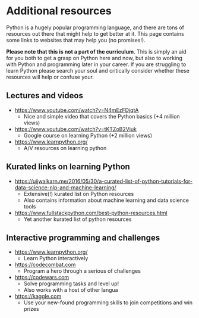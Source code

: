 # Additional resources

Python is a hugely popular programming language, and there are
tons of resources out there that might help to get better at it. 
This page contains some links to websites that may help you (no 
promises!).

**Please note that this is not a part of the curriculum**. This is
simply an aid for you both to get a grasp on Python here and now, 
but also to working with Python and programming later in your career.
If you are struggling to learn Python please search your soul and
critically consider whether these resources will help or confuse your.

## Lectures and videos
* https://www.youtube.com/watch?v=N4mEzFDjqtA
  * Nice and simple video that covers the Python basics (+4 million views)
* https://www.youtube.com/watch?v=tKTZoB2Vjuk
  * Google course on learning Python (+2 million views)
* https://www.learnpython.org/
  * A/V resources on learning python

## Kurated links on learning Python
* https://ujjwalkarn.me/2016/05/30/a-curated-list-of-python-tutorials-for-data-science-nlp-and-machine-learning/
  * Extensive(!) kurated list on Python resources
  * Also contains information about machine learning and data science tools
* https://www.fullstackpython.com/best-python-resources.html
  * Yet another kurated list of python resources

## Interactive programming and challenges
* https://www.learnpython.org/
  * Learn Python interactively
* https://codecombat.com
  * Program a hero through a serious of challenges
* https://codewars.com
  * Solve programming tasks and level up!
  * Also works with a host of other langua
* https://kaggle.com
  * Use your new-found programming skills to join competitions and win prizes